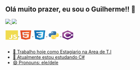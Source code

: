 ## Olá muito prazer, eu sou o Guilherme!! 👋
<div>
<a href="https://github.com/Gu1ii">
<img height="180em" src="http://github-readme-stats.vercel.app/api?username=Gu1ii&show_icons=true&theme=tokyonight&include_all_commits=true&count_private=true"/>
<img height="180em" src="http://github-readme-stats.vercel.app/api/top-langs/?username=Gu1ii&layout=compact&langs_count=16&theme=tokyonight"/>
</div>
<div style="display: inline_block"><br>
  <img align="center" alt="Rafa-Js" height="30" width="40" src="https://raw.githubusercontent.com/devicons/devicon/master/icons/javascript/javascript-plain.svg">
  <img align="center" alt="Rafa-HTML" height="30" width="40" src="https://raw.githubusercontent.com/devicons/devicon/master/icons/html5/html5-original.svg">
  <img align="center" alt="Rafa-CSS" height="30" width="40" src="https://raw.githubusercontent.com/devicons/devicon/master/icons/css3/css3-original.svg">
  <img align="center" alt="Rafa-Python" height="30" width="40" src="https://raw.githubusercontent.com/devicons/devicon/master/icons/python/python-original.svg">
  <img align="center" alt="Rafa-Csharp" height="30" width="40" src="https://raw.githubusercontent.com/devicons/devicon/master/icons/csharp/csharp-original.svg">
</div>

##


- 🔭 Trabalho hoje como Estagiario na Area de T.I 
- 🌱 Atualmente estou estudando C#
- 😄 Pronouns: ele/dele

